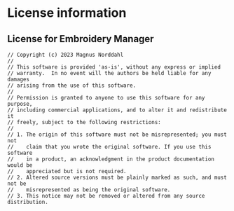 # License information

## License for Embroidery Manager

	// Copyright (c) 2023 Magnus Norddahl
	// 
	// This software is provided 'as-is', without any express or implied
	// warranty.  In no event will the authors be held liable for any damages
	// arising from the use of this software.
	// 
	// Permission is granted to anyone to use this software for any purpose,
	// including commercial applications, and to alter it and redistribute it
	// freely, subject to the following restrictions:
	// 
	// 1. The origin of this software must not be misrepresented; you must not
	//    claim that you wrote the original software. If you use this software
	//    in a product, an acknowledgment in the product documentation would be
	//    appreciated but is not required.
	// 2. Altered source versions must be plainly marked as such, and must not be
	//    misrepresented as being the original software.
	// 3. This notice may not be removed or altered from any source distribution.

